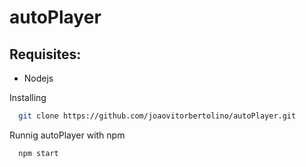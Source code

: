 # autoPlayer

## Requisites:
- Nodejs

Installing 
```bash
  git clone https://github.com/joaovitorbertolino/autoPlayer.git
```

Runnig autoPlayer with npm
```bash
  npm start
```
